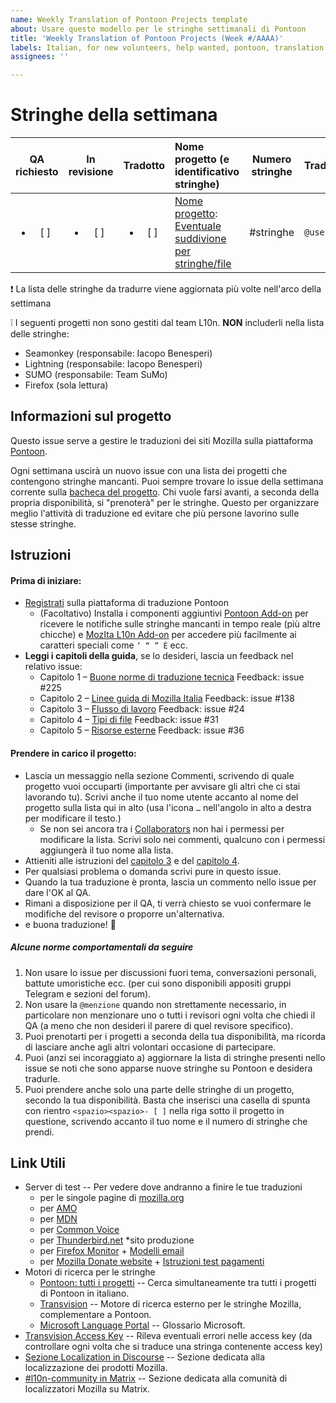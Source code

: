 ```yaml
---
name: Weekly Translation of Pontoon Projects template
about: Usare questo modello per le stringhe settimanali di Pontoon
title: 'Weekly Translation of Pontoon Projects (Week #/AAAA)'
labels: Italian, for new volunteers, help wanted, pontoon, translation needed!
assignees: ''

---
```


# Stringhe della settimana

| QA richiesto |  In revisione | Tradotto | Nome progetto (e identificativo stringhe) | Numero stringhe | Traduttore |
| :-: | :-: | :-: | :-- | :-: | :-- |
| <ul><li>[ ] </li></ul> | <ul><li>[ ] </li></ul> | <ul><li>[ ] </li></ul> | [Nome progetto](link): [Eventuale suddivione per stringhe/file](link) | #stringhe | `@username` |

<!---
Per aggiungere una nuova riga usare questo codice:
| <ul><li>[ ] </li></ul> | <ul><li>[ ] </li></ul> | <ul><li>[ ] </li></ul> | [](): []() | #stringhe | `@username` |
--->

❗️  La lista delle stringhe da tradurre viene aggiornata più volte nell'arco della settimana

❕ I seguenti progetti non sono gestiti dal team L10n. **NON** includerli nella lista delle stringhe:
- Seamonkey (responsabile: Iacopo Benesperi)
- Lightning (responsabile: Iacopo Benesperi)
- SUMO (responsabile: Team SuMo)
- Firefox (sola lettura)

## Informazioni sul progetto
Questo issue serve a gestire le traduzioni dei siti Mozilla sulla piattaforma [Pontoon](https://pontoon.mozilla.org/it/).

Ogni settimana uscirà un nuovo issue con una lista dei progetti che contengono stringhe mancanti. Puoi sempre trovare lo issue della settimana corrente sulla [bacheca del progetto](https://github.com/MozillaItalia/Mozilla-Italia-l10n-guide/projects/5).
Chi vuole farsi avanti, a seconda della propria disponibilità, si "prenoterà" per le stringhe.
Questo per organizzare meglio l'attività di traduzione ed evitare che più persone lavorino sulle stesse stringhe.

## Istruzioni
#### Prima di iniziare:
* [Registrati](https://accounts.firefox.com/oauth/signin?response_type=code&scope=profile%3Auid%20profile%3Aemail%20profile%3Adisplay_name%20profile%3Auid%20profile%3Adisplay_name%20profile%3Aemail&state=yrvTUh3o4F4c&redirect_uri=https%3A%2F%2Fpontoon.mozilla.org%2Faccounts%2Ffxa%2Flogin%2Fcallback%2F&client_id=76ab66239b5585ad) sulla piattaforma di traduzione Pontoon
  - (Facoltativo) Installa i componenti aggiuntivi [Pontoon Add-on](https://addons.mozilla.org/it/firefox/addon/pontoon-tools/) per ricevere le notifiche sulle stringhe mancanti in tempo reale (più altre chicche) e [MozIta L10n Add-on](https://addons.mozilla.org/it/firefox/addon/mozita-l10n/) per accedere più facilmente ai caratteri speciali come `’ “ ” È` ecc.
* **Leggi i capitoli della guida**, se lo desideri, lascia un feedback nel relativo issue:
  - Capitolo 1 – [Buone norme di traduzione tecnica](https://github.com/MozillaItalia/Mozilla-Italia-l10n-guide/blob/master/it/1-Buone_norme_di_traduzione.md) Feedback: issue #225 
  - Capitolo 2 – [Linee guida di Mozilla Italia](https://github.com/MozillaItalia/Mozilla-Italia-l10n-guide/blob/master/it/2-Linee_guida_di_Mozilla_Italia.md) Feedback: issue #138
  - Capitolo 3 – [Flusso di lavoro](https://github.com/MozillaItalia/Mozilla-Italia-l10n-guide/blob/master/it/3-Flusso_di_lavoro.md) Feedback: issue #24 
  - Capitolo 4 – [Tipi di file](https://github.com/MozillaItalia/Mozilla-Italia-l10n-guide/blob/master/it/4-Tipi_di_file.md) Feedback: issue #31 
  - Capitolo 5  – [Risorse esterne](https://github.com/MozillaItalia/Mozilla-Italia-l10n-guide/blob/master/it/5-Risorse_esterne.md) Feedback: issue #36

#### Prendere in carico il progetto:
* Lascia un messaggio nella sezione Commenti, scrivendo di quale progetto vuoi occuparti (importante per avvisare gli altri che ci stai lavorando tu). Scrivi anche il tuo nome utente accanto al nome del progetto sulla lista qui in alto (usa l'icona `…` nell'angolo in alto a destra per modificare il testo.)
  - Se non sei ancora tra i [Collaborators](https://github.com/MozillaItalia/Mozilla-Italia-l10n-guide/settings/collaboration) non hai i permessi per modificare la lista. Scrivi solo nei commenti, qualcuno con i permessi aggiungerà il tuo nome alla lista.
* Attieniti alle istruzioni del [capitolo 3](https://github.com/MozillaItalia/Mozilla-Italia-l10n-guide/blob/master/it/3-Flusso_di_lavoro.md) e del [capitolo 4](https://github.com/MozillaItalia/Mozilla-Italia-l10n-guide/blob/master/it/4-Tipi_di_file.md).
* Per qualsiasi problema o domanda scrivi pure in questo issue.
* Quando la tua traduzione è pronta, lascia un commento nello issue per dare l'OK al QA.
* Rimani a disposizione per il QA, ti verrà chiesto se vuoi confermare le modifiche del revisore o proporre un'alternativa.
* e buona traduzione! 🎊 

##### Alcune norme comportamentali da seguire
1. Non usare lo issue per discussioni fuori tema, conversazioni personali, battute umoristiche ecc. (per cui sono disponibili appositi gruppi Telegram e sezioni del forum).
2. Non usare la `@menzione` quando non strettamente necessario, in particolare non menzionare uno o tutti i revisori ogni volta che chiedi il QA (a meno che non desideri il parere di quel revisore specifico).
3. Puoi prenotarti per i progetti a seconda della tua disponibilità, ma ricorda di lasciare anche agli altri volontari occasione di partecipare.
4. Puoi (anzi sei incoraggiato a) aggiornare la lista di stringhe presenti nello issue se noti che sono apparse nuove stringhe su Pontoon e desidera tradurle.
5. Puoi prendere anche solo una parte delle stringhe di un progetto, secondo la tua disponibilità. Basta che inserisci una casella di spunta con rientro `<spazio><spazio>- [ ]` nella riga sotto il progetto in questione, scrivendo accanto il tuo nome e il numero di stringhe che prendi.

## Link Utili
* Server di test -- Per vedere dove andranno a finire le tue traduzioni
  - per le singole pagine di [mozilla.org](https://l10n.mozilla-community.org/langchecker/?action=listpages) 
  - per [AMO](https://addons-dev.allizom.org/it/)
  - per [MDN](https://developer.allizom.org/it/)
  - per [Common Voice](https://voice.allizom.org/it)
  - per [Thunderbird.net](https://www.thunderbird.net/it/) *sito produzione
  - per [Firefox Monitor](https://fx-breach-alerts.herokuapp.com/) + [Modelli email](https://fx-breach-alerts.herokuapp.com/email-l10n)
  - per [Mozilla Donate website](https://donate-wagtail.mofostaging.net/it/) + [Istruzioni test pagamenti](https://groups.google.com/forum/#!topic/mozilla.dev.l10n.web/aEWu_hSnYMU)
* Motori di ricerca per le stringhe
  - [Pontoon: tutti i progetti](https://pontoon.mozilla.org/it/all-projects/all-resources/?utm_source=pontoon-addon&string=66616) -- Cerca simultaneamente tra tutti i progetti di Pontoon in italiano.
  - [Transvision](https://transvision.mozfr.org/) -- Motore di ricerca esterno per le stringhe Mozilla, complementare a Pontoon.
  - [Microsoft Language Portal](https://www.microsoft.com/en-us/language/Search?langID=408&Source=true&productid=0) -- Glossario Microsoft.
* [Transvision Access Key](https://transvision.mozfr.org/accesskeys/) -- Rileva eventuali errori nelle access key (da controllare ogni volta che si traduce una stringa contenente access key)
* [Sezione Localization in Discourse](https://discourse.mozilla.org/c/l10n/547) -- Sezione dedicata alla localizzazione dei prodotti Mozilla.
* [#l10n-community in Matrix](https://chat.mozilla.org/#/room/#l10n-community:mozilla.org) -- Sezione dedicata alla comunità di localizzatori Mozilla su Matrix.
